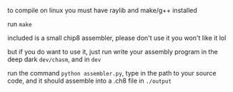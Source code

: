 to compile on linux you must have raylib and make/g++ installed

run `make`


included is a small chip8 assembler, please don't use it you won't like it lol

but if you do want to use it, just run write your assembly program in the deep dark `dev/chasm`, and in `dev`

run the command `python assembler.py`, type in the path to your source code, and it should assemble into a .ch8 file in `./output`
